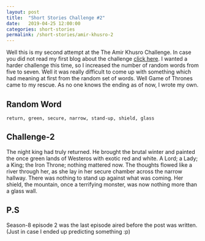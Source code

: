 ```yaml
---
layout: post
title:  "Short Stories Challenge #2"
date:   2019-04-25 12:00:00
categories: short-stories
permalink: /short-stories/amir-khusro-2
---
```


Well this is my second attempt at the The Amir Khusro Challenge. In case you did not read my first blog about the challenge [click here](https://rikithreddy.github.io/short-stories/amir-khusro-1). I wanted a harder challenge this time, so I increased the number of random words from five to seven. Well it was really difficult to come up with something which had meaning at first from the random set of words. Well Game of Thrones came to my rescue. As no one knows the ending as of now, I wrote my own.


## Random Word
`return, green, secure, narrow, stand-up, shield, glass`

## Challenge-2

The night king had truly returned. He brought the brutal winter and painted the once green lands of Westeros with exotic red and white. A Lord; a Lady; a King; the Iron Throne; nothing mattered now.  The thoughts flowed like a river through her, as she lay in her secure chamber across the narrow hallway. There was nothing to stand up against what was coming. Her shield, the mountain, once a terrifying monster, was now nothing more than a glass wall.

## P.S
Season-8 episode 2 was the last episode aired before the post was written. (Just in case I ended up predicting something :p)
